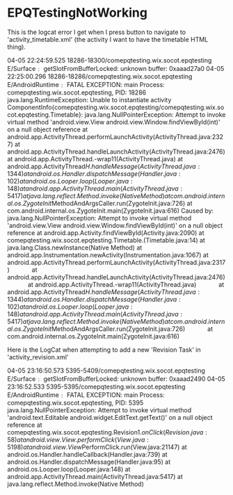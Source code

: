 # EPQTestingNotWorking

This is the logcat error I get when I press button to navigate to 'activity_timetable.xml' (the activity I want to have the timetable HTML thing).


04-05 22:24:59.525  18286-18300/comepqtesting.wix.socot.epqtesting E/Surface﹕ getSlotFromBufferLocked: unknown buffer: 0xaaad27a0
04-05 22:25:00.296  18286-18286/comepqtesting.wix.socot.epqtesting E/AndroidRuntime﹕ FATAL EXCEPTION: main
    Process: comepqtesting.wix.socot.epqtesting, PID: 18286
    java.lang.RuntimeException: Unable to instantiate activity ComponentInfo{comepqtesting.wix.socot.epqtesting/comepqtesting.wix.socot.epqtesting.Timetable}: java.lang.NullPointerException: Attempt to invoke virtual method 'android.view.View android.view.Window.findViewById(int)' on a null object reference
            at android.app.ActivityThread.performLaunchActivity(ActivityThread.java:2327)
            at android.app.ActivityThread.handleLaunchActivity(ActivityThread.java:2476)
            at android.app.ActivityThread.-wrap11(ActivityThread.java)
            at android.app.ActivityThread$H.handleMessage(ActivityThread.java:1344)
            at android.os.Handler.dispatchMessage(Handler.java:102)
            at android.os.Looper.loop(Looper.java:148)
            at android.app.ActivityThread.main(ActivityThread.java:5417)
            at java.lang.reflect.Method.invoke(Native Method)
            at com.android.internal.os.ZygoteInit$MethodAndArgsCaller.run(ZygoteInit.java:726)
            at com.android.internal.os.ZygoteInit.main(ZygoteInit.java:616)
     Caused by: java.lang.NullPointerException: Attempt to invoke virtual method 'android.view.View android.view.Window.findViewById(int)' on a null object reference
            at android.app.Activity.findViewById(Activity.java:2090)
            at comepqtesting.wix.socot.epqtesting.Timetable.<init>(Timetable.java:14)
            at java.lang.Class.newInstance(Native Method)
            at android.app.Instrumentation.newActivity(Instrumentation.java:1067)
            at android.app.ActivityThread.performLaunchActivity(ActivityThread.java:2317)
            at android.app.ActivityThread.handleLaunchActivity(ActivityThread.java:2476)
            at android.app.ActivityThread.-wrap11(ActivityThread.java)
            at android.app.ActivityThread$H.handleMessage(ActivityThread.java:1344)
            at android.os.Handler.dispatchMessage(Handler.java:102)
            at android.os.Looper.loop(Looper.java:148)
            at android.app.ActivityThread.main(ActivityThread.java:5417)
            at java.lang.reflect.Method.invoke(Native Method)
            at com.android.internal.os.ZygoteInit$MethodAndArgsCaller.run(ZygoteInit.java:726)
            at com.android.internal.os.ZygoteInit.main(ZygoteInit.java:616)



Here is the LogCat when attempting to add a new 'Revision Task' in 'activity_revision.xml'

04-05 23:16:50.573    5395-5409/comepqtesting.wix.socot.epqtesting E/Surface﹕ getSlotFromBufferLocked: unknown buffer: 0xaaad2490
04-05 23:16:52.533    5395-5395/comepqtesting.wix.socot.epqtesting E/AndroidRuntime﹕ FATAL EXCEPTION: main
    Process: comepqtesting.wix.socot.epqtesting, PID: 5395
    java.lang.NullPointerException: Attempt to invoke virtual method 'android.text.Editable android.widget.EditText.getText()' on a null object reference
            at comepqtesting.wix.socot.epqtesting.Revision$1.onClick(Revision.java:58)
            at android.view.View.performClick(View.java:5198)
            at android.view.View$PerformClick.run(View.java:21147)
            at android.os.Handler.handleCallback(Handler.java:739)
            at android.os.Handler.dispatchMessage(Handler.java:95)
            at android.os.Looper.loop(Looper.java:148)
            at android.app.ActivityThread.main(ActivityThread.java:5417)
            at java.lang.reflect.Method.invoke(Native Method)





